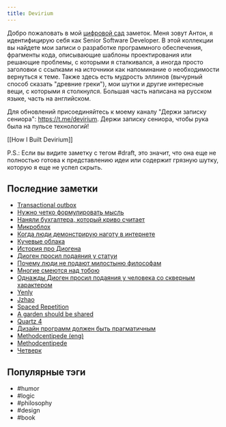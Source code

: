 ```yaml
---
title: Devirium
---
```


Добро пожаловать в мой [цифровой сад](https://maggieappleton.com/garden-history) заметок. Меня зовут Антон, я идентифицирую себя как Senior Software Developer. В этой коллекции вы найдете мои записи о разработке программного обеспечения, фрагменты кода, описывающие шаблоны проектирования или решающие проблемы, с которыми я сталкивался, а иногда просто заголовки с ссылками на источники как напоминание о необходимости вернуться к теме. Также здесь есть мудрость эллинов (вычурный способ сказать "древние греки"), мои шутки и другие интересные вещи, с которыми я столкнулся. Большая часть написана на русском языке, часть на английском.

Для обновлений присоединяйтесь к моему каналу "Держи записку сениора": https://t.me/devirium. Держи записку сениора, чтобы рука была на пульсе технологий!

[[How I Built Devirium]]

P.S.: Если вы видите заметку с тегом #draft, это значит, что она еще не полностью готова к представлению идеи или содержит грязную шутку, которую я еще не успел скрыть.

## Последние заметки
- [Transactional outbox](2024-08/Transactional-outbox.md)
- [Нужно четко формулировать мысль](2024-08/Нужно-четко-формулировать-мысль.md)
- [Наняли бухгалтера, который криво считает](2024-08/Наняли-бухгалтера,-который-криво-считает.md)
- [Микроблох](2024-08/Микроблох.md)
- [Когда люди демонстрирую наготу в интернете](2024-08/Когда-люди-демонстрирую-наготу-в-интернете.md)
- [Кучевые облака](2024-08/Кучевые-облака.md)
- [История про Диогена](2024-08/История-про-Диогена.md)
- [Диоген просил подаяния у статуи](2024-08/Диоген-просил-подаяния-у-статуи.md)
- [Почему люди не подают милостыню философам](2024-08/Почему-люди-не-подают-милостыню-философам.md)
- [Многие смеются над тобою](2024-08/Многие-смеются-над-тобою.md)
- [Однажды Диоген просил подаяния у человека со скверным характером](2024-08/Однажды-Диоген-просил-подаяния-у-человека-со-скверным-характером.md)
- [Yenly](2024/2024-07/Yenly.md)
- [Jzhao](2024/2024-07/Jzhao.md)
- [Spaced Repetition](2024/2024-07/Spaced-Repetition.md)
- [A garden should be shared](2024/2024-07/A-garden-should-be-shared.md)
- [Quartz 4](2024/2024-07/Quartz-4.md)
- [Дизайн программ должен быть прагматичным](2024-08/Дизайн-программ-должен-быть-прагматичным.md)
- [Methodcentipede (eng)](2024-08/Methodcentipede-(eng).md)
- [Methodcentipede](2024-08/Methodcentipede.md)
- [Четверк](2024-08/Четверк.md)


## Популярные тэги
- #humor
- #logic
- #philosophy
- #design
- #book
